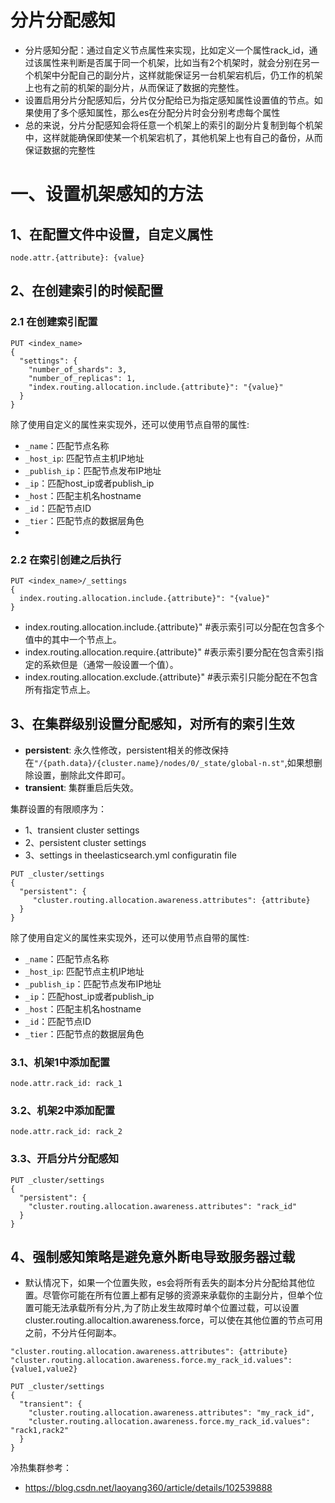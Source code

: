 # 分片分配感知

- 分片感知分配：通过自定义节点属性来实现，比如定义一个属性rack_id，通过该属性来判断是否属于同一个机架，比如当有2个机架时，就会分别在另一个机架中分配自己的副分片，这样就能保证另一台机架宕机后，仍工作的机架上也有之前的机架的副分片，从而保证了数据的完整性。
- 设置启用分片分配感知后，分片仅分配给已为指定感知属性设置值的节点。如果使用了多个感知属性，那么es在分配分片时会分别考虑每个属性
- 总的来说，分片分配感知会将任意一个机架上的索引的副分片复制到每个机架中，这样就能确保即使某一个机架宕机了，其他机架上也有自己的备份，从而保证数据的完整性

# 一、设置机架感知的方法

## 1、在配置文件中设置，自定义属性
```
node.attr.{attribute}: {value}
```

## 2、在创建索引的时候配置

### 2.1 在创建索引配置
```
PUT <index_name>
{
  "settings": {
    "number_of_shards": 3,
    "number_of_replicas": 1,
    "index.routing.allocation.include.{attribute}": "{value}"
  }
}
```
除了使用自定义的属性来实现外，还可以使用节点自带的属性:
- `_name`：匹配节点名称
- `_host_ip`: 匹配节点主机IP地址
- `_publish_ip`：匹配节点发布IP地址
- `_ip`：匹配host_ip或者publish_ip
- `_host`：匹配主机名hostname
- `_id`：匹配节点ID
- `_tier`：匹配节点的数据层角色
- 
### 2.2 在索引创建之后执行
```
PUT <index_name>/_settings
{
  index.routing.allocation.include.{attribute}": "{value}"
}
```
- index.routing.allocation.include.{attribute}" #表示索引可以分配在包含多个值中的其中一个节点上。
- index.routing.allocation.require.{attribute}" #表示索引要分配在包含索引指定的系欸但是（通常一般设置一个值）。
- index.routing.allocation.exclude.{attribute}" #表示索引只能分配在不包含所有指定节点上。

## 3、在集群级别设置分配感知，对所有的索引生效

- **persistent**: 永久性修改，persistent相关的修改保持在`"/{path.data}/{cluster.name}/nodes/0/_state/global-n.st"`,如果想删除设置，删除此文件即可。
- **transient**: 集群重启后失效。

集群设置的有限顺序为：
- 1、transient cluster settings
- 2、persistent cluster settings
- 3、settings in theelasticsearch.yml configuratin file

```
PUT _cluster/settings
{
  "persistent": {
     "cluster.routing.allocation.awareness.attributes": {attribute}
  }
}
```
除了使用自定义的属性来实现外，还可以使用节点自带的属性:
- `_name`：匹配节点名称
- `_host_ip`: 匹配节点主机IP地址
- `_publish_ip`：匹配节点发布IP地址
- `_ip`：匹配host_ip或者publish_ip
- `_host`：匹配主机名hostname
- `_id`：匹配节点ID
- `_tier`：匹配节点的数据层角色

### 3.1、机架1中添加配置
```
node.attr.rack_id: rack_1
```
### 3.2、机架2中添加配置
```
node.attr.rack_id: rack_2
```
### 3.3、开启分片分配感知
```
PUT _cluster/settings
{
  "persistent": {
    "cluster.routing.allocation.awareness.attributes": "rack_id"
  }
}
```



## 4、强制感知策略是避免意外断电导致服务器过载

- 默认情况下，如果一个位置失败，es会将所有丢失的副本分片分配给其他位置。尽管你可能在所有位置上都有足够的资源来承载你的主副分片，但单个位置可能无法承载所有分片,为了防止发生故障时单个位置过载，可以设置cluster.routing.allocaltion.awareness.force，可以使在其他位置的节点可用之前，不分片任何副本。

```
"cluster.routing.allocation.awareness.attributes": {attribute}
"cluster.routing.allocation.awareness.force.my_rack_id.values": {value1,value2}
```

```
PUT _cluster/settings
{
  "transient": {
    "cluster.routing.allocation.awareness.attributes": "my_rack_id",
    "cluster.routing.allocation.awareness.force.my_rack_id.values": "rack1,rack2"
  }
}
```

冷热集群参考：
- https://blog.csdn.net/laoyang360/article/details/102539888
